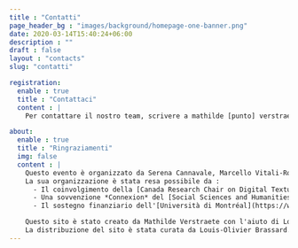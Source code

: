 ```yaml
---
title : "Contatti"
page_header_bg : "images/background/homepage-one-banner.png"
date: 2020-03-14T15:40:24+06:00
description : ""
draft : false
layout : "contacts"
slug: "contatti"

registration:
  enable : true
  title : "Contattaci"
  content : |
    Per contattare il nostro team, scrivere a mathilde [punto] verstraete [chiocciola] umontral [punto] ca

about:
  enable : true
  title : "Ringraziamenti"
  img: false
  content : | 
    Questo evento è organizzato da Serena Cannavale, Marcello Vitali-Rosati, Elsa Bouchard e Mathilde Verstraete. 
    La sua organizzazione è stata resa possibile da : 
      - Il coinvolgimento della [Canada Research Chair on Digital Textualities](https://www.ecrituresnumeriques.ca/en/) (Università di Montréal) e del [Dipartimento Studi Umanistici](https://www.studiumanistici.unina.it/) (Università degli Studi di Napoli Federico II); 
      - Una sovvenzione *Connexion* del [Social Sciences and Humanities Research Council (Canada)](https://www.sshrc-crsh.gc.ca/home-accueil-eng.aspx); 
      - Il sostegno finanziario dell'[Università di Montréal](https://www.umontreal.ca/en/), della [FAS](https://fas.umontreal.ca/accueil/) (Facoltà di Arte e Scienze), del [CRIHN (Centre de recherche interuniversitaire sur les humanités numériques)](https://www.crihn.org/), del [GREN (Groupe de recherche sur les éditions critiques en contexte numérique)](https://gren.openum.ca/), del progetto *Poesia epigrafica nella Campania antica* (MUR "PRIN 2022 PNRRCANNAVALE) e del *Ciclo di Seminari Ecdotica e interpretazione dei classici latini e greci: problemi di metodo in prospettiva interdisciplinare?*.

    Questo sito è stato creato da Mathilde Verstraete con l'aiuto di Louis-Olivier Brassard, Roch Delannay e Margot Mellet, utilizzando un tema progettato da [Themefisher](https://themefisher.com/) e sviluppato da [Gethugothemes](https://gethugothemes.com/).  
    La distribuzione del sito è stata curata da Louis-Olivier Brassard. Si ringraziano Margot Mellet e Giulia Ferretti per le preziose traduzioni e la correzione di bozze, Émile Caron e Yann Audin per le informazioni visive.
---
```

